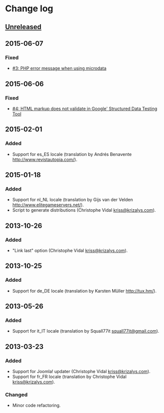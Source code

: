 Change log
==========

[Unreleased][unreleased]
------------------------
2015-06-07
---------
### Fixed
- [#3: PHP error message when using microdata][#3]

2015-06-06
----------
### Fixed
- [#4: HTML markup does not validate in Google' Structured Data Testing
Tool][#4]

2015-02-01
----------
### Added
- Support for es_ES locale (translation by Andrés Benavente
<http://www.revistautopia.com/>).

2015-01-18
----------
### Added
- Support for nl_NL locale (translation by Gijs van der Velden
<http://www.elitegameservers.net/>).
- Script to generate distributions (Christophe Vidal <kriss@krizalys.com>).

2013-10-26
----------
### Added
- "Link last" option (Christophe Vidal <kriss@krizalys.com>).

2013-10-25
----------
### Added
- Support for de_DE locale (translation by Karsten Müller <http://tux.hm/>).

2013-05-26
----------
### Added
- Support for it_IT locale (translation by Squall77it
<squall77it@gmail.com>).

2013-03-23
----------
### Added
- Support for Joomla! updater (Christophe Vidal <kriss@krizalys.com>).
- Support for fr_FR locale (translation by Christophe Vidal
<kriss@krizalys.com>).

### Changed
- Minor code refactoring.

[unreleased]: https://github.com/krizalys/breadcrumbs/compare/1.0.4...HEAD
[#3]:         https://bitbucket.org/krizalys/breadcrumbs/issue/3/php-error-message-when-using-microdata
[#4]:         https://bitbucket.org/krizalys/breadcrumbs/issue/4/html-markup-does-not-validate-in-google
